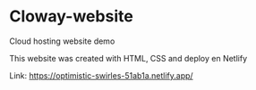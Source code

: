 # Cloway-website

Cloud hosting website demo

This website was created with HTML, CSS and deploy en Netlify

Link: https://optimistic-swirles-51ab1a.netlify.app/

